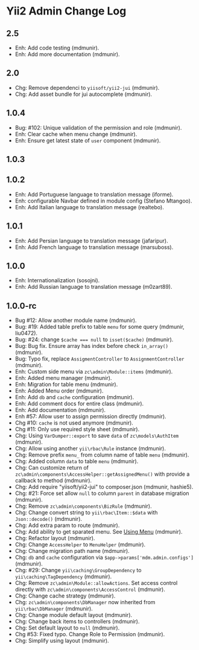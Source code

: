 Yii2 Admin Change Log
==========================

2.5
-----

- Enh: Add code testing (mdmunir).
- Enh: Add more documentation (mdmunir).

2.0
---------------------

- Chg: Remove dependenci to `yiisoft/yii2-jui` (mdmunir).
- Chg: Add asset bundle for jui autocomplete (mdmunir).


1.0.4
-----------------------

- Bug: #102: Unique validation of the permission and role (mdmunir).
- Enh: Clear cache when menu change (mdmunir).
- Enh: Ensure get latest state of `user` component (mdmunir).


1.0.3
------


1.0.2
------

- Enh: Add Portuguese language to translation message (iforme).
- Enh: configurable Navbar defined in module config (Stefano Mtangoo).
- Enh: Add Italian language to translation message (realtebo).

1.0.1
-----

- Enh: Add Persian language to translation message (jafaripur).
- Enh: Add French language to translation message (marsuboss).


1.0.0
-----

- Enh: Internationalization (sosojni).
- Enh: Add Russian language to translation message (m0zart89).


1.0.0-rc 
--------

- Bug #12: Allow another module name (mdmunir).
- Bug: #19: Added table prefix to table `menu` for some query (mdmunir, liu0472).
- Bug: #24: change `$cache === null` to `isset($cache)` (mdmunir).
- Bug: Bug fix. Ensure array has index before check `in_array()` (mdmunir).
- Bug: Typo fix, replace `AssigmentController` to `AssignmentController` (mdmunir).
- Enh: Custom side menu via `zc\admin\Module::items` (mdmunir).
- Enh: Added menu manager (mdmunir).
- Enh: Migration for table menu (mdmunir).
- Enh: Added Menu order (mdmunir).
- Enh: Add `db` and `cache` configuration (mdmunir).
- Enh: Add comment docs for entire class (mdmunir).
- Enh: Add documentation (mdmunir).
- Enh #57: Allow user to assign permission directly (mdmunir).
- Chg #10: `cache` is not used anymore (mdmunir).
- Chg #11: Only use required style sheet (mdmunir).
- Chg: Using `VarDumper::export` to save `data` of `zc\models\AuthItem` (mdmunir).
- Chg: Allow using another `yii\rbac\Rule` instance (mdmunir).
- Chg: Remove prefix `menu_` from column name of table `menu` (mdmunir).
- Chg: Added column `data` to table `menu` (mdmunir).
- Chg: Can customize return of `zc\admin\components\AccessHelper::getAssignedMenu()` with provide a callback to method (mdmunir). 
- Chg: Add require "yiisoft/yii2-jui" to composer.json (mdmunir, hashie5).
- Chg: #21: Force set allow `null` to column `parent` in database migration (mdmunir).
- Chg: Remove `zc\admin\components\BizRule` (mdmunir).
- Chg: Change convert string to `yii\rbac\Item::$data` with `Json::decode()` (mdmunir).
- Chg: Add extra param to route (mdmunir).
- Chg: Add ability to get sparated menu. See [Using Menu](docs/guide/using-menu.md) (mdmunir).
- Chg: Refactor layout (mdmunir).
- Chg: Change `AccessHelper` to `MenuHelper` (mdmunir).
- Chg: Change migration path name (mdmunir).
- Chg: `db` and `cache` configuration via `$app->params['mdm.admin.configs']` (mdmunir).
- Chg: #29: Change `yii\caching\GroupDependency` to `yii\caching\TagDependency` (mdmunir).
- Chg: Remove `zc\admin\Module::allowActions`. Set access control directly with `zc\admin\components\AccessControl` (mdmunir).
- Chg: Change cache strategy (mdmunir).
- Chg: `zc\admin\components\DbManager` now inherited from `yii\rbac\DbManager` (mdmunir).
- Chg: Change module default layout (mdmunir).
- Chg: Change back items to controllers (mdmunir).
- Chg: Set default layout to `null` (mdmunir).
- Chg #53: Fixed typo. Change Role to Permission (mdmunir).
- Chg: Simplify using layout (mdmunir).
